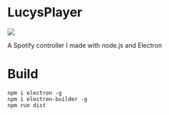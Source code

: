 # LucysPlayer

![](https://github.com/LucyUwI/LucysPlayer/blob/main/SpotifyPlayer.gif?raw=true)

A Spotify controller I made with node.js and Electron

# Build 
```npm i
npm i electron -g
npm i electron-builder -g
npm run dist
